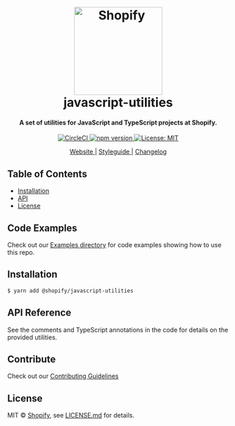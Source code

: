 <h1 align="center">
  <br>
  <a href="http://www.shopify.com/"><img src="https://cdn.shopify.com/assets2/press/brand/shopify-logo-main-small-f029fcaf14649a054509f6790ce2ce94d1f1c037b4015b4f106c5a67ab033f5b.png" alt="Shopify" width="200" /></a>
  <br>
  javascript-utilities
  <br>
</h1>

<h4 align="center">A set of utilities for JavaScript and TypeScript projects at Shopify.</h4>

<p align="center">
  <a href="https://circleci.com/gh/Shopify/javascript-utilities">
    <img src="https://circleci.com/gh/Shopify/javascript-utilities.svg?style=shield"
         alt="CircleCI">
  </a>
  <a href="https://badge.fury.io/js/%40shopify%2Fjavascript-utilities">
    <img src="https://badge.fury.io/js/%40shopify%2Fjavascript-utilities.svg" alt="npm version">
  </a>
  <a href="https://github.com/Shopify/javascript-utilities/blob/master/LICENSE.md">
    <img src="https://img.shields.io/badge/License-MIT-green.svg" alt="License: MIT">
  </a>
</p>

<div align="center">
    <a href="https://shopify.com/">
      Website
    </a>
    <span> | </span>
    <a href="https://polaris.shopify.com/">
      Styleguide
    </a>
    <span> | </span>
    <a href="http://github.com/Shopify/javascript-utilities/blob/master/CHANGELOG.md">
      Changelog
    </a>
</div>

## Table of Contents

  - [Installation](#installation)
  - [API](#api)
  - [License](#license)

## Code Examples

  Check out our [Examples directory](https://github.com/Shopify/javascript-utilities/tree/master/examples) for code examples showing how to use this repo.

## Installation

```bash
$ yarn add @shopify/javascript-utilities
```

## API Reference

See the comments and TypeScript annotations in the code for details on the provided utilities.

## Contribute

Check out our [Contributing Guidelines](http://github.com/Shopify/javascript-utilities/blob/master/CONTRIBUTING.md)

## License

MIT &copy; [Shopify](https://shopify.com/), see [LICENSE.md](http://github.com/Shopify/javascript-utilities/blob/master/LICENSE.md) for details.
